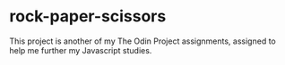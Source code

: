 # rock-paper-scissors
This project is another of my The Odin Project assignments, assigned to help me further my Javascript studies.
